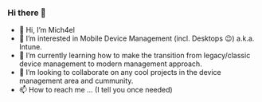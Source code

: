 ### Hi there 👋

- 👋 Hi, I’m Mich4el
- 👀 I’m interested in Mobile Device Management (incl. Desktops 😉) a.k.a. Intune. 
- 🌱 I’m currently learning how to make the transition from legacy/classic device management to modern management approach. 
- 💞️ I’m looking to collaborate on any cool projects in the device management area and cummunity.
- 📫 How to reach me ... (I tell you once needed)
